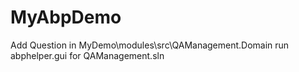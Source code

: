 # MyAbpDemo
Add Question in MyDemo\modules\src\QAManagement.Domain
run abphelper.gui for QAManagement.sln
